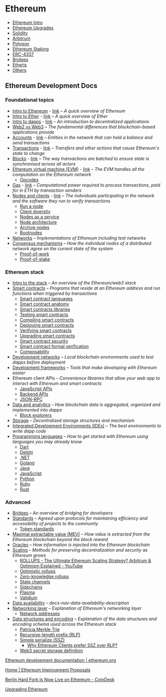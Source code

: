 # Ethereum

- [Ethereum Intro](ethereum-intro)
- [Ethereum Upgrades](decentralized-applications/ethereum/upgrades.md)
- [Solidity](solidity)
- [Arbitrum](arbitrum.md)
- [Polygon](decentralized-applications/ethereum/polygon.md)
- [Ethereum Staking](ethereum-staking.md)
- [ERC-4337](decentralized-applications/ethereum/erc-4337.md)
- [Bridges](decentralized-applications/ethereum/30-bridges.md)
- [Etherjs](decentralized-applications/ethereum/etherjs.md)
- [Others](decentralized-applications/ethereum/others.md)

## Ethereum Development Docs

### Foundational topics

- [Intro to Ethereum](decentralized-applications/ethereum/01-intro-to-ethereum.md) - [link](https://ethereum.org/en/developers/docs/intro-to-ethereum/) _– A quick overview of Ethereum_
- [Intro to Ether](decentralized-applications/ethereum/02-intro-to-ether.md) - [link](https://ethereum.org/en/developers/docs/intro-to-ether/) _– A quick overview of Ether_
- [Intro to dapps](decentralized-applications/ethereum/03-intro-to-dapps.md) - [link](https://ethereum.org/en/developers/docs/dapps/) _– An introduction to decentralized applications_
- [Web2 vs Web3](https://ethereum.org/en/developers/docs/web2-vs-web3/) _– The fundamental differences that blockchain-based applications provide_
- [Accounts](decentralized-applications/ethereum/05-accounts.md) - [link](https://ethereum.org/en/developers/docs/accounts/) _– Entities in the network that can hold a balance and send transactions_
- [Transactions](decentralized-applications/ethereum/06-transactions.md) - [link](https://ethereum.org/en/developers/docs/transactions/) _– Transfers and other actions that cause Ethereum's state to change_
- [Blocks](decentralized-applications/ethereum/07-blocks.md) - [link](https://ethereum.org/en/developers/docs/blocks/) _– The way transactions are batched to ensure state is synchronised across all actors_
- [Ethereum virtual machine (EVM)](decentralized-applications/ethereum/08-evm.md) - [link](https://ethereum.org/en/developers/docs/evm/) _– The EVM handles all the computation on the Ethereum network_
  - [Opcodes](https://ethereum.org/en/developers/docs/evm/opcodes/)
- [Gas](decentralized-applications/ethereum/09-gas.md) - [link](https://ethereum.org/en/developers/docs/gas/) _– Computational power required to process transactions, paid for in ETH by transaction senders_
- [Nodes and clients](decentralized-applications/ethereum/10-nodes-and-clients.md) - [link](https://ethereum.org/en/developers/docs/nodes-and-clients/) _– The individuals participating in the network and the software they run to verify transactions_
  - [Run a node](https://ethereum.org/en/developers/docs/nodes-and-clients/run-a-node/)
  - [Client diversity](https://ethereum.org/en/developers/docs/nodes-and-clients/client-diversity/)
  - [Nodes as a service](https://ethereum.org/en/developers/docs/nodes-and-clients/nodes-as-a-service/)
  - [Node architecture](https://ethereum.org/en/developers/docs/nodes-and-clients/node-architecture/)
  - [Archive nodes](https://ethereum.org/en/developers/docs/nodes-and-clients/archive-nodes/)
  - [Bootnodes](https://ethereum.org/en/developers/docs/nodes-and-clients/bootnodes/)
- [Networks](https://ethereum.org/en/developers/docs/networks/) _– Implementations of Ethereum including test networks_
- [Consensus mechanisms](https://ethereum.org/en/developers/docs/consensus-mechanisms/) _– How the individual nodes of a distributed network agree on the current state of the system_
  - [Proof-of-work](https://ethereum.org/en/developers/docs/consensus-mechanisms/pow/)
  - [Proof-of-stake](https://ethereum.org/en/developers/docs/consensus-mechanisms/pos/)

### Ethereum stack

- [Intro to the stack](https://ethereum.org/en/developers/docs/ethereum-stack/) _– An overview of the Ethereum/web3 stack_
- [Smart contracts](https://ethereum.org/en/developers/docs/smart-contracts/) _– Programs that reside at an Ethereum address and run functions when triggered by transactions_
  - [Smart contract languages](https://ethereum.org/en/developers/docs/smart-contracts/languages/)
  - [Smart contract anatomy](https://ethereum.org/en/developers/docs/smart-contracts/anatomy/)
  - [Smart contracts libraries](https://ethereum.org/en/developers/docs/smart-contracts/libraries/)
  - [Testing smart contracts](https://ethereum.org/en/developers/docs/smart-contracts/testing/)
  - [Compiling smart contracts](https://ethereum.org/en/developers/docs/smart-contracts/compiling/)
  - [Deploying smart contracts](https://ethereum.org/en/developers/docs/smart-contracts/deploying/)
  - [Verifying smart contracts](https://ethereum.org/en/developers/docs/smart-contracts/verifying/)
  - [Upgrading smart contracts](https://ethereum.org/en/developers/docs/smart-contracts/upgrading/)
  - [Smart contract security](https://ethereum.org/en/developers/docs/smart-contracts/security/)
  - [Smart contract formal verification](https://ethereum.org/en/developers/docs/smart-contracts/formal-verification/)
  - [Composability](https://ethereum.org/en/developers/docs/smart-contracts/composability/)
- [Development networks](https://ethereum.org/en/developers/docs/development-networks/) _– Local blockchain environments used to test dapps before deployment_
- [Development frameworks](https://ethereum.org/en/developers/docs/frameworks/) _– Tools that make developing with Ethereum easier_
- Ethereum client APIs _– Convenience libraries that allow your web app to interact with Ethereum and smart contracts_
  - [JavaScript APIs](https://ethereum.org/en/developers/docs/apis/javascript/)
  - [Backend APIs](https://ethereum.org/en/developers/docs/apis/backend/)
  - [JSON-RPC](https://ethereum.org/en/developers/docs/apis/json-rpc/)
- [Data and analytics](https://ethereum.org/en/developers/docs/data-and-analytics/) _– How blockchain data is aggregated, organized and implemented into dapps_
  - [Block explorers](https://ethereum.org/en/developers/docs/data-and-analytics/block-explorers/)
- [Storage](https://ethereum.org/en/developers/docs/storage/) _– Decentralized storage structures and mechanism_
- [Integrated Development Environments (IDEs)](https://ethereum.org/en/developers/docs/ides/) _– The best environments to write dapp code_
- [Programming languages](https://ethereum.org/en/developers/docs/programming-languages/) _– How to get started with Ethereum using languages you may already know_
  - [Dart](https://ethereum.org/en/developers/docs/programming-languages/dart/)
  - [Delphi](https://ethereum.org/en/developers/docs/programming-languages/delphi/)
  - [.NET](https://ethereum.org/en/developers/docs/programming-languages/dot-net/)
  - [Golang](https://ethereum.org/en/developers/docs/programming-languages/golang/)
  - [Java](https://ethereum.org/en/developers/docs/programming-languages/java/)
  - [JavaScript](https://ethereum.org/en/developers/docs/programming-languages/javascript/)
  - [Python](https://ethereum.org/en/developers/docs/programming-languages/python/)
  - [Ruby](https://ethereum.org/en/developers/docs/programming-languages/ruby/)
  - [Rust](https://ethereum.org/en/developers/docs/programming-languages/rust/)

### Advanced

- [Bridges](https://ethereum.org/en/developers/docs/bridges/) _– An overview of bridging for developers_
- [Standards](https://ethereum.org/en/developers/docs/standards/) _– Agreed upon protocols for maintaining efficiency and accessibility of projects to the community_
  - [Token standards](https://ethereum.org/en/developers/docs/standards/tokens/)
- [Maximal extractable value (MEV)](https://ethereum.org/en/developers/docs/mev/) _– How value is extracted from the Ethereum blockchain beyond the block reward_
- [Oracles](https://ethereum.org/en/developers/docs/oracles/) _– How information is injected into the Ethereum blockchain_
- [Scaling](https://ethereum.org/en/developers/docs/scaling/) _– Methods for preserving decentralization and security as Ethereum grows_
  - [ROLLUPS - The Ultimate Ethereum Scaling Strategy? Arbitrum & Optimism Explained - YouTube](https://www.youtube.com/watch?v=7pWxCklcNsU)
  - [Optimistic rollups](https://ethereum.org/en/developers/docs/scaling/optimistic-rollups/)
  - [Zero-knowledge rollups](https://ethereum.org/en/developers/docs/scaling/zk-rollups/)
  - [State channels](https://ethereum.org/en/developers/docs/scaling/state-channels/)
  - [Sidechains](https://ethereum.org/en/developers/docs/scaling/sidechains/)
  - [Plasma](https://ethereum.org/en/developers/docs/scaling/plasma/)
  - [Validium](https://ethereum.org/en/developers/docs/scaling/validium/)
- [Data availability](https://ethereum.org/en/developers/docs/data-availability/) _– docs-nav-data-availability-description_
- [Networking layer](https://ethereum.org/en/developers/docs/networking-layer/) _– Explanation of Ethereum's networking layer_
  - [Network addresses](https://ethereum.org/en/developers/docs/networking-layer/network-addresses/)
- [Data structures and encoding](https://ethereum.org/en/developers/docs/data-structures-and-encoding/) _– Explanation of the data structures and encoding schema used across the Ethereum stack_
  - [Patricia Merkle Trie](https://ethereum.org/en/developers/docs/data-structures-and-encoding/patricia-merkle-trie/)
  - [Recursive-length prefix (RLP)](https://ethereum.org/en/developers/docs/data-structures-and-encoding/rlp/)
  - [Simple serialize (SSZ)](https://ethereum.org/en/developers/docs/data-structures-and-encoding/ssz/)
    - [Why Ethereum Clients prefer SSZ over RLP?](https://etherworld.co/2023/01/25/why-ethereum-clients-prefer-ssz-over-rlp/)
  - [Web3 secret storage definition](https://ethereum.org/en/developers/docs/data-structures-and-encoding/web3-secret-storage/)

[Ethereum development documentation | ethereum.org](https://ethereum.org/en/developers/docs/)

[Home | Ethereum Improvement Proposals](https://eips.ethereum.org/)

[Berlin Hard Fork Is Now Live on Ethereum - CoinDesk](https://www.coindesk.com/tech/2021/04/15/berlin-hard-fork-is-now-live-on-ethereum/)

[Upgrading Ethereum](https://eth2book.info/)
